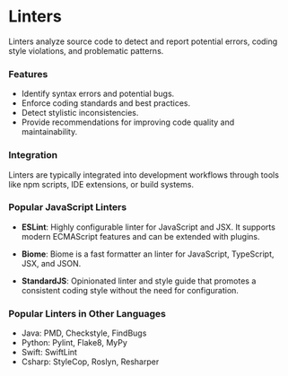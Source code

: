 # Linters

Linters analyze source code to detect and report potential errors, coding style violations, and problematic patterns.

### Features

-   Identify syntax errors and potential bugs.
-   Enforce coding standards and best practices.
-   Detect stylistic inconsistencies.
-   Provide recommendations for improving code quality and maintainability.

### Integration

Linters are typically integrated into development workflows through tools like npm scripts, IDE extensions, or build systems.

### Popular JavaScript Linters

-   **ESLint**: Highly configurable linter for JavaScript and JSX. It supports modern ECMAScript features and can be extended with plugins.

-   **Biome**: Biome is a fast formatter an linter for JavaScript, TypeScript, JSX, and JSON.

-   **StandardJS**: Opinionated linter and style guide that promotes a consistent coding style without the need for configuration.

### Popular Linters in Other Languages

-   Java: PMD, Checkstyle, FindBugs
-   Python: Pylint, Flake8, MyPy
-   Swift: SwiftLint
-   Csharp: StyleCop, Roslyn, Resharper
